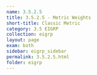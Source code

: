 ```yaml
---
name: 3.5.2.5
title: 3.5.2.5 - Metric Weights
short-title: Classic Metric
category: 3.5 EIGRP
collection: eigrp
layout: page
exam: both
sidebar: eigrp_sidebar
permalink: 3.5.2.5.html
folder: eigrp
---
```

